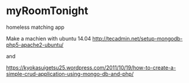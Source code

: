# myRoomTonight
homeless matching app


Make a machien with ubuntu 14.04
http://tecadmin.net/setup-mongodb-php5-apache2-ubuntu/

and

https://kyokasuigetsu25.wordpress.com/2011/10/19/how-to-create-a-simple-crud-application-using-mongo-db-and-php/
